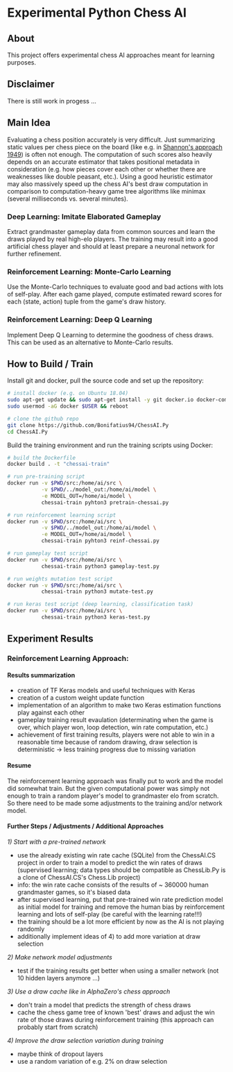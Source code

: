 # Experimental Python Chess AI

## About
This project offers experimental chess AI approaches meant for learning purposes.

## Disclaimer
There is still work in progess ...

## Main Idea
Evaluating a chess position accurately is very difficult. Just summarizing static values 
per chess piece on the board (like e.g. in 
[Shannon's approach 1949](http://archive.computerhistory.org/projects/chess/related_materials/text/2-0%20and%202-1.Programming_a_computer_for_playing_chess.shannon/2-0%20and%202-1.Programming_a_computer_for_playing_chess.shannon.062303002.pdf))
is often not enough. The computation of such scores also heavily depends on an accurate 
estimator that takes positional metadata in consideration (e.g. how pieces cover each 
other or whether there are weaknesses like double peasant, etc.). Using a good heuristic 
estimator may also massively speed up the chess AI's best draw computation in comparison 
to computation-heavy game tree algorithms like minimax (several milliseconds vs. several minutes).

### Deep Learning: Imitate Elaborated Gameplay
Extract grandmaster gameplay data from common sources and learn the draws played by real high-elo players. The training may result into a good artificial chess player and should at least prepare a neuronal network for further refinement.

### Reinforcement Learning: Monte-Carlo Learning
Use the Monte-Carlo techniques to evaluate good and bad actions with lots of self-play. After each game played, compute estimated reward scores for each (state, action) tuple from the game's draw history.

### Reinforcement Learning: Deep Q Learning
Implement Deep Q Learning to determine the goodness of chess draws. This can be used as an alternative to Monte-Carlo results.

## How to Build / Train
Install git and docker, pull the source code and set up the repository:

```sh
# install docker (e.g. on Ubuntu 18.04)
sudo apt-get update && sudo apt-get install -y git docker.io docker-compose
sudo usermod -aG docker $USER && reboot

# clone the github repo
git clone https://github.com/Bonifatius94/ChessAI.Py
cd ChessAI.Py
```

Build the training environment and run the training scripts using Docker:

```sh
# build the Dockerfile
docker build . -t "chessai-train"

# run pre-training script
docker run -v $PWD/src:/home/ai/src \
           -v $PWD/../model_out:/home/ai/model \
           -e MODEL_OUT=/home/ai/model \
           chessai-train pyhton3 pretrain-chessai.py

# run reinforcement learning script
docker run -v $PWD/src:/home/ai/src \
           -v $PWD/../model_out:/home/ai/model \
           -e MODEL_OUT=/home/ai/model \
           chessai-train pyhton3 reinf-chessai.py

# run gameplay test script
docker run -v $PWD/src:/home/ai/src \
           chessai-train python3 gameplay-test.py

# run weights mutation test script
docker run -v $PWD/src:/home/ai/src \
           chessai-train python3 mutate-test.py

# run keras test script (deep learning, classification task)
docker run -v $PWD/src:/home/ai/src \
           chessai-train python3 keras-test.py
```

## Experiment Results
### Reinforcement Learning Approach:
#### Results summarization

- creation of TF Keras models and useful techniques with Keras
- creation of a custom weight update function
- implementation of an algorithm to make two Keras estimation functions play against each other
- gameplay training result evaulation (determinating when the game is over, which player won, 
  loop detection, win rate computation, etc.)
- achievement of first training results, players were not able to win in a reasonable time 
  because of random drawing, draw selection is deterministic -> less training progress due to 
  missing variation

#### Resume
The reinforcement learning approach was finally put to work and the model did somewhat train. But the 
given computational power was simply not enough to train a random player's model to grandmaster elo 
from scratch. So there need to be made some adjustments to the training and/or network model.

#### Further Steps / Adjustments / Additional Approaches

*1) Start with a pre-trained network*
- use the already existing win rate cache (SQLite) from the ChessAI.CS project in order to train a model 
  to predict the win rates of draws (supervised learning; data types should be compatible as ChessLib.Py 
  is a clone of ChessAI.CS's Chess.Lib project)
- info: the win rate cache consists of the results of ~ 360000 human grandmaster games, so it's 
  biased data
- after supervised learning, put that pre-trained win rate prediction model as initial model for 
  training and remove the human bias by reinforcement learning and lots of self-play (be careful 
  with the learning rate!!!)
- the training should be a lot more efficient by now as the AI is not playing randomly
- additionally implement ideas of 4) to add more variation at draw selection

*2) Make network model adjustments*
- test if the training results get better when using a smaller network (not 10 hidden layers anymore ...)

*3) Use a draw cache like in AlphaZero's chess approach*
- don't train a model that predicts the strength of chess draws
- cache the chess game tree of known 'best' draws and adjust the win rate of those draws during 
  reinforcement training (this approach can probably start from scratch)

*4) Improve the draw selection variation during training*
- maybe think of dropout layers
- use a random variation of e.g. 2% on draw selection
